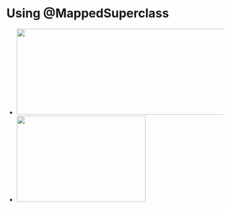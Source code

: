 # Using @MappedSuperclass
- <img src="https://user-images.githubusercontent.com/96066271/210027843-050b2bfc-faf5-463a-a9da-7d96cee6c366.png" width=500 height=200>
- <img src="[image](https://user-images.githubusercontent.com/96066271/210027962-8e3a5024-9586-40a8-974d-0ab609605920.png" width=300 height=200>

